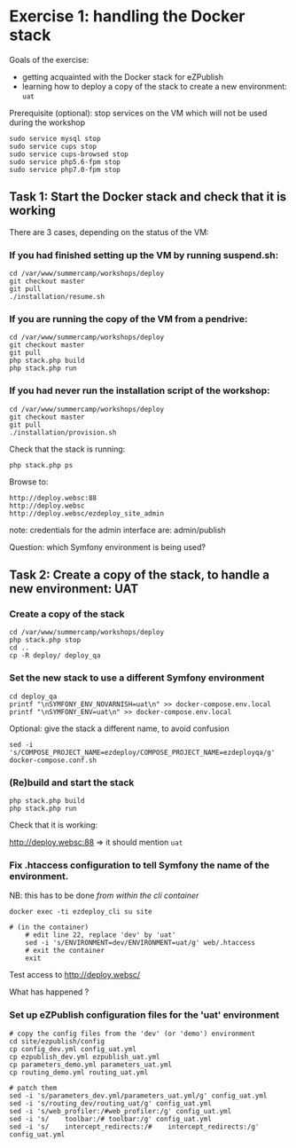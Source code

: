 Exercise 1: handling the Docker stack
=====================================

Goals of the exercise:
- getting acquainted with the Docker stack for eZPublish
- learning how to deploy a copy of the stack to create a new environment: `uat`


Prerequisite (optional): stop services on the VM which will not be used during the workshop

    sudo service mysql stop
    sudo service cups stop
    sudo service cups-browsed stop
    sudo service php5.6-fpm stop
    sudo service php7.0-fpm stop


## Task 1: Start the Docker stack and check that it is working

There are 3 cases, depending on the status of the VM:

### If you had finished setting up the VM by running suspend.sh:

    cd /var/www/summercamp/workshops/deploy
    git checkout master
    git pull
    ./installation/resume.sh

### If you are running the copy of the VM from a pendrive:

    cd /var/www/summercamp/workshops/deploy
    git checkout master
    git pull
    php stack.php build
    php stack.php run

### If you had never run the installation script of the workshop:

    cd /var/www/summercamp/workshops/deploy
    git checkout master
    git pull
    ./installation/provision.sh

Check that the stack is running:

    php stack.php ps

Browse to:

    http://deploy.websc:88
    http://deploy.websc
    http://deploy.websc/ezdeploy_site_admin

note: credentials for the admin interface are: admin/publish

Question: which Symfony environment is being used?

## Task 2: Create a copy of the stack, to handle a new environment: UAT

### Create a copy of the stack

    cd /var/www/summercamp/workshops/deploy
    php stack.php stop
    cd ..
    cp -R deploy/ deploy_qa

### Set the new stack to use a different Symfony environment

    cd deploy_qa
    printf "\nSYMFONY_ENV_NOVARNISH=uat\n" >> docker-compose.env.local
    printf "\nSYMFONY_ENV=uat\n" >> docker-compose.env.local

Optional: give the stack a different name, to avoid confusion

    sed -i 's/COMPOSE_PROJECT_NAME=ezdeploy/COMPOSE_PROJECT_NAME=ezdeployqa/g' docker-compose.conf.sh

### (Re)build and start the stack

    php stack.php build
    php stack.php run

Check that it is working:

  http://deploy.websc:88 => it should mention `uat`

### Fix .htaccess configuration to tell Symfony the name of the environment.

NB: this has to be done *from within the cli container*

    docker exec -ti ezdeploy_cli su site
    
    # (in the container)
        # edit line 22, replace 'dev' by 'uat'
        sed -i 's/ENVIRONMENT=dev/ENVIRONMENT=uat/g' web/.htaccess
        # exit the container
        exit

Test access to http://deploy.websc/

What has happened ?

### Set up eZPublish configuration files for the 'uat' environment

    # copy the config files from the 'dev' (or 'demo') environment
    cd site/ezpublish/config
    cp config_dev.yml config_uat.yml
    cp ezpublish_dev.yml ezpublish_uat.yml
    cp parameters_demo.yml parameters_uat.yml
    cp routing_demo.yml routing_uat.yml

    # patch them
    sed -i 's/parameters_dev.yml/parameters_uat.yml/g' config_uat.yml
    sed -i 's/routing_dev/routing_uat/g' config_uat.yml
    sed -i 's/web_profiler:/#web_profiler:/g' config_uat.yml
    sed -i 's/    toolbar:/# toolbar:/g' config_uat.yml
    sed -i 's/    intercept_redirects:/#    intercept_redirects:/g' config_uat.yml
